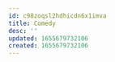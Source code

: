 ```yaml
---
id: c98zoqsl2hdhicdn6x1imva
title: Comedy
desc: ''
updated: 1655679732106
created: 1655679732106
---
```


